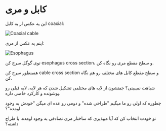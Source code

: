 ﻿<h1>کابل و مری</h1>

<p>
    این یه عکس از یه کابل coaxial:
</p>
<img src="https://www.electricaltechnology.org/wp-content/uploads/2015/02/Why-Coaxial-Cables-are-Highly-Insulated.jpg" alt="Coaxial cable" />

<p>
    اینم یه عکس از مری:
</p>

<img src="https://upload.wikimedia.org/wikipedia/commons/b/b1/2402_Layers_of_the_Gastrointestinal_Tract.jpg" alt="Esophagus" />

<p>
    توی گوگل سرچ کن esophagus cross section، و سطح مقطع مری رو نگاه کن.
</p>
<p>
    همینطور سرچ کن cable cross section و سطح مقطع کابل های مختلف رو هم نگاه کن.
</p>
<p>
    شباهت نمیبینی؟ جفتشون از لایه های مختلفی تشکیل شدن که هر لایه، لایه قبلی رو پوشونده و کارکرد خاصی داره.
</p>
<p>
    چطوره که اولی رو ما میگیم "طراحی شده" و دومی رو عده ای میگن "خودش به وجود اومده"؟
</p>
<p>
    تو خودت انتخاب کن که آیا میپذیری که ساختار مری تصادفی به وجود اومده، یا طراح داشته؟
</p>